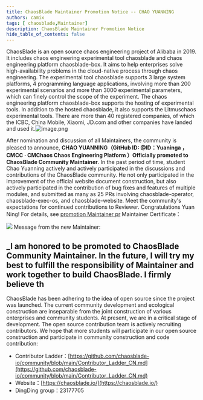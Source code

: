 ```yaml
---
title: ChaosBlade Maintainer Promotion Notice -- CHAO YUANNING
authors: camix
tags: [ chaosblade,Maintainer]
description: ChaosBlade Maintainer Promotion Notice
hide_table_of_contents: false
---
```


ChaosBlade is an open source chaos engineering project of Alibaba in 2019. It includes chaos engineering experimental tool chaosblade and chaos engineering platform chaosblade-box. It aims to help enterprises solve high-availability problems in the cloud-native process through chaos engineering. The experimental tool chaosblade supports 3 large system platforms, 4 programming language applications, involving more than 200 experimental scenarios and more than 3000 experimental parameters, which can finely control the scope of the experiment. The chaos engineering platform chaosblade-box supports the hosting of experimental tools. In addition to the hosted chaosblade, it also supports the Litmuschaos experimental tools. There are more than 40 registered companies, of which the ICBC, China Mobile, Xiaomi, JD.com and other companies have landed and used it.![image.png](/img/logo.png)

After nomination and discussion of all Maintainers, the community is pleased to announce, **CHAO YUANNING（GitHub ID: @ID：Yuaninga ，CMCC · CMChaos Chaos Engineering Platform ）Officially promoted to ChaosBlade Community Maintainer**. In the past period of time, student Chao Yuanning actively and actively participated in the discussions and contributions of the ChaosBlade community. He not only participated in the improvement of the official website document construction, but also actively participated in the contribution of bug fixes and features of multiple modules, and submitted as many as 25 PRs involving chaosblade-operator, chaosblade-exec-os, and chaosblade-website. Meet the community's expectations for continued contributions to Reviewer. Congratulations Yuan Ning!
For details, see [promotion Maintainer pr](https://github.com/chaosblade-io/community/pull/12)
Maintainer Certificate：

![](/img/blog/chaosblade-maintainer-en-certificate-yuanning.jpg)
Message from the new Maintainer:

_I am honored to be promoted to ChaosBlade Community Maintainer. In the future, I will try my best to fulfill the responsibility of Maintainer and work together to build ChaosBlade. I firmly believe th
---

ChaosBlade has been adhering to the idea of open source since the project was launched. The current community development and ecological construction are inseparable from the joint construction of various enterprises and community students. At present, we are in a critical stage of development. The open source contribution team is actively recruiting contributors. We hope that more students will participate in our open source construction and participate in community construction and code contribution:
- Contributor Ladder：[https://github.com/chaosblade-io/community/blob/main/Contributor_Ladder_CN.md](https://github.com/chaosblade-io/community/blob/main/Contributor_Ladder_CN.md)
- Website：[https://chaosblade.io/](https://chaosblade.io/)
- DingDing group：23177705

